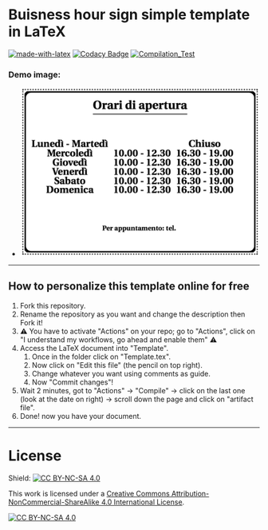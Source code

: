 # Buisness hour sign simple template in LaTeX
[![made-with-latex](https://img.shields.io/badge/Made%20with-LaTeX-1f425f.svg)](https://www.latex-project.org/)
[![Codacy Badge](https://app.codacy.com/project/badge/Grade/f02c77a5cfd74e85838aa41c72ae346a)](https://app.codacy.com/gh/R0mb0/Buisness_hour_sign_simple_template/dashboard?utm_source=gh&utm_medium=referral&utm_content=&utm_campaign=Badge_grade)
[![Compilation_Test](https://github.com/R0mb0/Buisness_hour_sign_simple_template/actions/workflows/Compilation_Test.yml/badge.svg)](https://github.com/R0mb0/Buisness_hour_sign_simple_template/actions/workflows/Compilation_Test.yml)

### Demo image:
-   ![Demo](https://github.com/R0mb0/Buisness_hour_sign_simple_template/blob/main/ReadMe_Image/Demo.png)

---
## How to personalize this template online for free 
1.  Fork this repository.
2.  Rename the repository as you want and change the description then Fork it!
3.  ⚠️ You have to activate "Actions" on your repo; go to "Actions", click on "I understand my workflows, go ahead and enable them" ⚠️
5.  Access the LaTeX document into "Template".
    1.  Once in the folder click on "Template.tex".
    2.  Now click on "Edit this file" (the pencil on top right).
    3.  Change whatever you want using comments as guide.
    4.  Now "Commit changes"!
6.  Wait 2 minutes, got to "Actions" -> "Compile" -> click on the last one (look at the date on right) -> scroll down the page and click on "artifact file".  
7.  Done! now you have your document.

---
# License
Shield: [![CC BY-NC-SA 4.0][cc-by-nc-sa-shield]][cc-by-nc-sa]

This work is licensed under a
[Creative Commons Attribution-NonCommercial-ShareAlike 4.0 International License][cc-by-nc-sa].

[![CC BY-NC-SA 4.0][cc-by-nc-sa-image]][cc-by-nc-sa]

[cc-by-nc-sa]: http://creativecommons.org/licenses/by-nc-sa/4.0/
[cc-by-nc-sa-image]: https://licensebuttons.net/l/by-nc-sa/4.0/88x31.png
[cc-by-nc-sa-shield]: https://img.shields.io/badge/License-CC%20BY--NC--SA%204.0-lightgrey.svg
